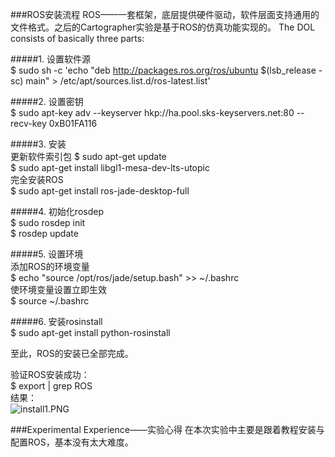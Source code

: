 ###ROS安装流程
ROS——一套框架，底层提供硬件驱动，软件层面支持通用的文件格式。之后的Cartographer实验是基于ROS的仿真功能实现的。
The DOL consists of basically three parts:

#####1. 设置软件源  
$    sudo sh -c 'echo "deb http://packages.ros.org/ros/ubuntu $(lsb_release -sc) main" > /etc/apt/sources.list.d/ros-latest.list'   

#####2. 设置密钥  
$    sudo apt-key adv --keyserver hkp://ha.pool.sks-keyservers.net:80 --recv-key 0xB01FA116  

#####3. 安装  
更新软件索引包 
$    sudo apt-get update    
$    sudo apt-get install libgl1-mesa-dev-lts-utopic  
完全安装ROS  
$    sudo apt-get install ros-jade-desktop-full

#####4. 初始化rosdep    
$    sudo rosdep init  
$    rosdep update  

#####5. 设置环境   
添加ROS的环境变量  
$    echo "source /opt/ros/jade/setup.bash" >> ~/.bashrc  
使环境变量设置立即生效  
$    source ~/.bashrc  

#####6. 安装rosinstall     
$    sudo apt-get install python-rosinstall  
  
至此，ROS的安装已全部完成。  
  
验证ROS安装成功：  
$    export | grep ROS  
结果：  
![install1.PNG](http://upload-images.jianshu.io/upload_images/3240775-3609b2afa306f602.PNG?imageMogr2/auto-orient/strip%7CimageView2/2/w/1240)  
  
  
###Experimental Experience——实验心得
在本次实验中主要是跟着教程安装与配置ROS，基本没有太大难度。